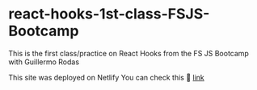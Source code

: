 # react-hooks-1st-class-FSJS-Bootcamp
This is the first class/practice on React Hooks from the FS JS Bootcamp with Guillermo Rodas

This site was deployed on Netlify
You can check this 🔗 [link](react-hooks-1st-class-bootcamp.netlify.app)
